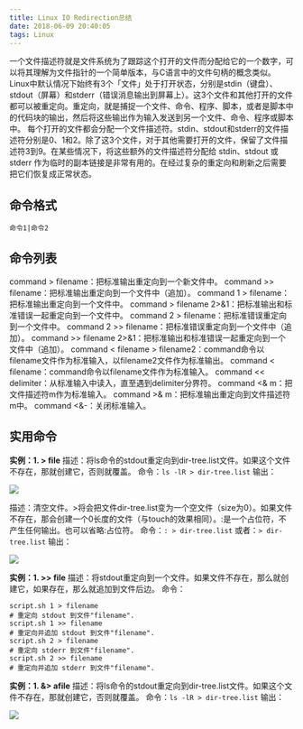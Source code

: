 ```yaml
---
title: Linux IO Redirection总结
date: 2018-06-09 20:40:05
tags: Linux
---
```


一个文件描述符就是文件系统为了跟踪这个打开的文件而分配给它的一个数字，可以将其理解为文件指针的一个简单版本，与C语言中的文件句柄的概念类似。
Linux中默认情况下始终有3个「文件」处于打开状态，分别是stdin（键盘）、stdout（屏幕）和stderr（错误消息输出到屏幕上）。这3个文件和其他打开的文件都可以被重定向。重定向，就是捕捉一个文件、命令、程序、脚本，或者是脚本中的代码块的输出，然后将这些输出作为输入发送到另一个文件、命令、程序或脚本中。
每个打开的文件都会分配一个文件描述符。stdin、stdout和stderr的文件描述符分别是0、1和2。除了这3个文件，对于其他需要打开的文件，保留了文件描述符3到9。在某些情况下，将这些额外的文件描述符分配给 stdin、stdout 或 stderr 作为临时的副本链接是非常有用的。在经过复杂的重定向和刷新之后需要把它们恢复成正常状态。

<!-- more -->

## 命令格式

`命令1|命令2`

## 命令列表

command > filename：把标准输出重定向到一个新文件中。
command >> filename：把标准输出重定向到一个文件中（追加）。
command 1 > filename：把标准输出重定向到一个文件中。
command > filename 2>&1：把标准输出和标准错误一起重定向到一个文件中。
command 2 > filename：把标准错误重定向到一个文件中。
command 2 >> filename：把标准错误重定向到一个文件中（追加）。
command >> filename 2>&1：把标准输出和标准错误一起重定向到一个文件中（追加）。
command < filename > filename2：command命令以filename文件作为标准输入，以filename2文件作为标准输出。
command < filename：command命令以filename文件作为标准输入。
command << delimiter：从标准输入中读入，直至遇到delimiter分界符。
command <& m：把文件描述符m作为标准输入。
command >& m：把标准输出重定向到文件描述符m中。
command <&-：关闭标准输入。

## 实用命令

**实例：1. > file**
描述：将ls命令的stdout重定向到dir-tree.list文件。如果这个文件不存在，那就创建它，否则就覆盖。
命令：`ls -lR > dir-tree.list`
输出：

![](http://p9xqnn501.bkt.clouddn.com/redirection/redirection->.png)

描述：清空文件。>将会把文件dir-tree.list变为一个空文件（size为0）。如果文件不存在，那会创建一个0长度的文件（与touch的效果相同）。:是一个占位符，不产生任何输出。也可以省略:占位符。
命令：`: > dir-tree.list`
或者：`> dir-tree.list`
输出：

![](http://p9xqnn501.bkt.clouddn.com/redirection/redirection-clear.png)

**实例：1. >> file**
描述：将stdout重定向到一个文件。如果文件不存在，那么就创建它，如果存在，那么就追加到文件后边。
命令：
```
script.sh 1 > filename
# 重定向 stdout 到文件"filename".
script.sh 1 >> filename
# 重定向并追加 stdout 到文件"filename".
script.sh 2 > filename
# 重定向 stderr 到文件"filename".
script.sh 2 >> filename
# 重定向并追加 stderr 到文件"filename".
```

**实例：1. &> afile**
描述：将ls命令的stdout重定向到dir-tree.list文件。如果这个文件不存在，那就创建它，否则就覆盖。
命令：`ls -lR > dir-tree.list`
输出：


![](http://p9xqnn501.bkt.clouddn.com/redirection/redirection-clear.png)

